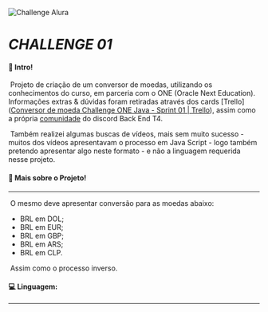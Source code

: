 ![Challenge Alura](https://lh3.googleusercontent.com/TM-g_2L7u2p99kwg4IQeB-3352WfCq0vKXP4h5cOvISUlNll6-1WHu8t2B0oZdZKjkmp)

#                              *CHALLENGE 01*

#### 📝 Intro!

​	Projeto de criação de um conversor de moedas, utilizando os conhecimentos do curso, em parceria com o ONE (Oracle Next Education). Informações extras & dúvidas foram retiradas através dos cards [Trello]([Conversor de moeda Challenge ONE Java - Sprint 01 | Trello](https://trello.com/b/UzATeQZG/conversor-de-moeda-challenge-one-java-sprint-01)), assim como a própria [comunidade](https://www.alura.com.br/challenges/oracle-one-back-end/conversordemoedas) do discord Back End T4.

​	Também realizei algumas buscas de vídeos, mais sem muito  sucesso - muitos dos vídeos apresentavam o processo em Java Script - logo também pretendo apresentar algo neste formato -  e não a linguagem requerida nesse projeto.



#### 💬 Mais sobre o Projeto!

____

​		O mesmo deve apresentar conversão para as moedas abaixo:



-  BRL em DOL;
- BRL em EUR;
- BRL em GBP;
- BRL em ARS;
- BRL em CLP.

​	Assim como o processo inverso.

#### 💻 Linguagem:

____









​	
